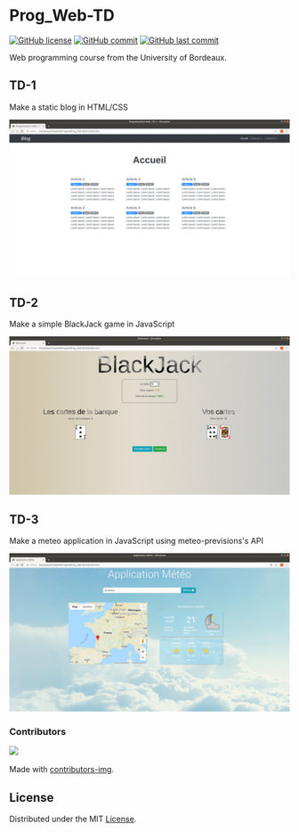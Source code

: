 # Prog_Web-TD
[![GitHub license](https://img.shields.io/github/license/wilfriedaugeard/Prog_Web-TD)](https://github.com/wilfriedaugeard/Prog_Web-TD/blob/master/LICENSE) [![GitHub commit](https://badgen.net/github/commits/wilfriedaugeard/Prog_Web-TD/)](https://github.com/wilfriedaugeard/Prog_Web-TD/commits) [![GitHub last commit](https://img.shields.io/github/last-commit/wilfriedaugeard/Prog_Web-TD)](https://github.com/wilfriedaugeard/Prog_Web-TD/commits)

Web programming course from the University of Bordeaux.

## TD-1
Make a static blog in HTML/CSS

![td1](https://github.com/wilfriedaugeard/Prog_Web-TD/blob/master/assets/td1.gif)


## TD-2
Make a simple BlackJack game in JavaScript

![td2](https://github.com/wilfriedaugeard/Prog_Web-TD/blob/master/assets/td2.gif)

## TD-3
Make a meteo application in JavaScript using meteo-previsions's API

![td3](https://github.com/wilfriedaugeard/Prog_Web-TD/blob/master/assets/td3.gif)


### Contributors
<a href="https://github.com/wilfriedaugeard/Prog_Web-TD/graphs/contributors">
  <img src="https://contributors-img.firebaseapp.com/image?repo=wilfriedaugeard/Prog_Web-TD" />
</a>

Made with [contributors-img](https://contributors-img.firebaseapp.com).


## License

Distributed under the MIT [License](https://github.com/wilfriedaugeard/Prog_Web-TD/blob/master/LICENSE).
